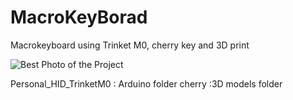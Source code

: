# MacroKeyBorad
Macrokeyboard using Trinket M0, cherry key and 3D print


![Best Photo of the Project](https://github.com/crazy7bird/MacroKeyBorad/blob/master/MacroKeys.gif?raw=true)

Personal_HID_TrinketM0 : Arduino folder
cherry :3D models folder

